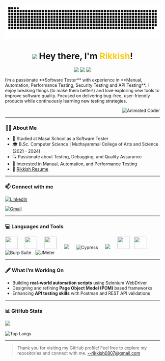 
<p align="center">
  <img src="https://github.com/Platane/snk/raw/output/github-contribution-grid-snake.svg" alt="GitHub Snake" style="max-width: 100%;">
</p>

<h1 align="center">
  <img src="https://media.giphy.com/media/hvRJCLFzcasrR4ia7z/giphy.gif" width="35"> Hey there, I'm <span style="color:#facc15;">Rikkish</span>!
</h1>

<p align="center">
  <img src="https://img.shields.io/badge/QA%20Engineer-Test%20Break%20Fix-brightgreen?style=for-the-badge&logo=bugatti&logoColor=white"/>
  <img src="https://img.shields.io/badge/Software%20Tester-Build%20&%20Break-blueviolet?style=for-the-badge&logo=buffer&logoColor=white"/>
  <img src="https://img.shields.io/badge/Always-Learning-red?style=for-the-badge&logo=codecademy&logoColor=white"/>
</p>
<p>
I’m a passionate **Software Tester** with experience in **Manual, Automation, Performance Testing, Security Testing and API Testing**.  
  I enjoy breaking things (to make them better!) and love exploring new tools to improve software quality.  
Focused on delivering bug-free, user-friendly products while continuously learning new testing strategies.
</p>

<p align="right">
  <img src="https://cdn.dribbble.com/users/1186261/screenshots/3718681/media/33cda6a68aa2ee1464e77884164c83aa.gif" width="300" alt="Animated Coder"/>
</p>


---

### 👨‍💻 About Me

- 🧪 Studied at Masai School as a Software Tester
- 🎓 B.Sc. Computer Science | Muthayammal College of Arts and Science (2021 - 2024)
- 🔍 Passionate about Testing, Debugging, and Quality Assurance
- 🚀 Interested in Manual, Automation, and Performance Testing
- 📄 [Rikkish Resume](https://drive.google.com/file/d/1AhhEuwyB6Er63x2ijWNNnwHySphA8CZx/view?usp=sharing)

---

### 📫 Connect with me

[![LinkedIn](https://img.shields.io/badge/LinkedIn-blue?logo=linkedin&logoColor=white)](https://www.linkedin.com/in/rikkish-b-60ab9b343/)

[![Gmail](https://img.shields.io/badge/Gmail-D14836?style=for-the-badge&logo=gmail&logoColor=white)](mailto:rikkish0807@gmail.com)

---


### 💻 Languages and Tools

<p align="left">

  <img src="https://cdn.jsdelivr.net/gh/devicons/devicon/icons/html5/html5-original.svg" width="40" height="40" style="margin-right: 20px;" /> 

  <img src="https://cdn.jsdelivr.net/gh/devicons/devicon/icons/css3/css3-original.svg" width="40" height="40" style="margin-right: 20px;" />

  <img src="https://cdn.jsdelivr.net/gh/devicons/devicon/icons/javascript/javascript-original.svg" width="40" height="40" style="margin-right: 20px;" />

  <img src="https://cdn.jsdelivr.net/gh/devicons/devicon/icons/selenium/selenium-original.svg" height="40" style="margin-right: 20px;" />

  <img src="https://www.svgrepo.com/download/353630/cypress.svg" alt="Cypress" height="40" style="margin-right: 20px;" />

  <img src="https://www.vectorlogo.zone/logos/getpostman/getpostman-icon.svg" height="40" style="margin-right: 20px;" />

  <img src="https://cdn.jsdelivr.net/gh/devicons/devicon/icons/mysql/mysql-original.svg" width="40" height="40" style="margin-right: 10px;" />

  <img src="https://cdn.jsdelivr.net/gh/devicons/devicon/icons/git/git-original.svg" width="40" height="40" style="margin-right: 10px;" />

  <img src="https://cdn.simpleicons.org/burpsuite" alt="Burp Suite" width="40" height="40" style="margin-right: 10px;" />
  
  <img src="https://cdn.simpleicons.org/apachejmeter" alt="JMeter" width="80" height="70" style="margin-right: 10px;" />

</p>

</p>

---

### 🖋  What I’m Working On

- Building **real-world automation scripts** using Selenium WebDriver    
- Designing and refining **Page Object Model (POM)** based frameworks  
- Enhancing **API testing skills** with Postman and REST API validations  

---

### 📊 GitHub Stats


  <img height="150em" src="https://github-readme-stats.vercel.app/api?username=Rikkish-B&show_icons=true&theme=tokyonight" />
  

![Top Langs](https://github-readme-stats.vercel.app/api/top-langs/?username=Rikkish-B&layout=compact&theme=tokyonight)





---

> Thank you for visiting my GitHub profile! Feel free to explore my repositories and connect with me.
 --rikkish0807@gmail.com

